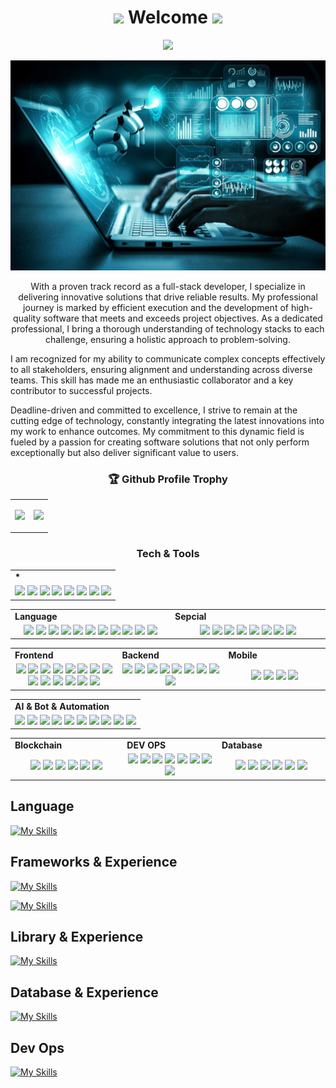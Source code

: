 <h1 align="center">
  <img src="https://media.giphy.com/media/hvRJCLFzcasrR4ia7z/giphy.gif" width="28">
    Welcome
  <img src="https://media.giphy.com/media/hvRJCLFzcasrR4ia7z/giphy.gif" width="28">
</h1>

<p align="center">
  <img src="https://readme-typing-svg.herokuapp.com/?lines=Creative,%20enthusiastic%20and%20Results-driven%20Full%20Stack%20Developer;%2B6%20years%20of%20hands-on%20experience;&center=true&width=800&height=45">
</p>

<p align="center">
  <img src="./3.jpg" />
</p>

<p align="center">
With a proven track record as a full-stack developer, I specialize in delivering innovative solutions that drive reliable results. My professional journey is marked by efficient execution and the development of high-quality software that meets and exceeds project objectives. As a dedicated professional, I bring a thorough understanding of technology stacks to each challenge, ensuring a holistic approach to problem-solving.

I am recognized for my ability to communicate complex concepts effectively to all stakeholders, ensuring alignment and understanding across diverse teams. This skill has made me an enthusiastic collaborator and a key contributor to successful projects.

Deadline-driven and committed to excellence, I strive to remain at the cutting edge of technology, constantly integrating the latest innovations into my work to enhance outcomes. My commitment to this dynamic field is fueled by a passion for creating software solutions that not only perform exceptionally but also deliver significant value to users.
</p>

<h3 align="center">🏆 Github Profile Trophy</h3>


<table>
<td>

![](http://github-profile-summary-cards.vercel.app/api/cards/repos-per-language?username=gotoenchanter725&theme=blueberry)
</td>
<td>

![](http://github-profile-summary-cards.vercel.app/api/cards/most-commit-language?username=gotoenchanter725&theme=blueberry)
</td>
</tr>
</table>



</div>

<h3 align="center">Tech & Tools</h3>

<table>
  <tr>
    <td valign="center"><b>*<b></td>
  </tr>
  <tr>
    <td valign="center" align="center">
      <img src="https://img.shields.io/badge/8+hours per day-blue" />
      <img src="https://img.shields.io/badge/Attention to detail-blue" />
      <img src="https://img.shields.io/badge/Willingness to learn-blue" />
      <img src="https://img.shields.io/badge/Collaborative mindset-blue" />
      <img src="https://img.shields.io/badge/Customer centric approach-blue" />
      <img src="https://img.shields.io/badge/Dedication to quzlity-blue" />
      <img src="https://img.shields.io/badge/String work ethic-blue" />
      <img src="https://img.shields.io/badge/Creative problem solving skills-blue" />
    </td>
  </tr>
</table>

<table>
  <tr>
    <td valign="center" width="200px"><b>Language<b></td>
    <td valign="center" width="200px"><b>Sepcial<b></td>
  </tr>
  <tr>
    <td valign="center" align="center" width="400px">
      <img src="https://img.shields.io/badge/HTML-blue" /> 
      <img src="https://img.shields.io/badge/CSS-blue" /> 
      <img src="https://img.shields.io/badge/JavaScript-blue" /> 
      <img src="https://img.shields.io/badge/TypeScript-blue" /> 
      <img src="https://img.shields.io/badge/PHP-blue" /> 
      <img src="https://img.shields.io/badge/Python-blue" /> 
      <img src="https://img.shields.io/badge/C-blue" /> 
      <img src="https://img.shields.io/badge/C++-blue" /> 
      <img src="https://img.shields.io/badge/Liquid-blue" /> 
      <img src="https://img.shields.io/badge/Solidity-blue" /> 
      <img src="https://img.shields.io/badge/Rust-blue" /> 
    </td>      
    <td valign="center" align="center" width="400px">
      <img src="https://img.shields.io/badge/WebRTC-blue" />
      <img src="https://img.shields.io/badge/Socket.io-blue" />
      <img src="https://img.shields.io/badge/websocket-blue" />
      <img src="https://img.shields.io/badge/ChatGPT-blue" />
      <img src="https://img.shields.io/badge/Web Scrapping-blue" />
      <img src="https://img.shields.io/badge/Firebase-blue" />
      <img src="https://img.shields.io/badge/Graphql-blue" />
      <img src="https://img.shields.io/badge/Convex-blue" />
    </td>
  </tr>
</table>
<table>
  <tr>
    <td valign="center" width="100px"><b>Frontend<b></td>
    <td valign="center" width="100px"><b>Backend<b></td>
    <td valign="center" width="100px"><b>Mobile<b></td>
  </tr>
  <tr>
    <td valign="center" align="center" width="300px">
      <img src="https://img.shields.io/badge/React-blue" /> 
      <img src="https://img.shields.io/badge/Next-blue" /> 
      <img src="https://img.shields.io/badge/Vue-blue" /> 
      <img src="https://img.shields.io/badge/Nuxt-blue" /> 
      <img src="https://img.shields.io/badge/Angular-blue" /> 
      <img src="https://img.shields.io/badge/Svelte-blue" /> 
      <img src="https://img.shields.io/badge/Solidjs-blue" /> 
      <img src="https://img.shields.io/badge/Bootstrap-blue" /> 
      <img src="https://img.shields.io/badge/Tailwind-blue" />
      <img src="https://img.shields.io/badge/MUI-blue" /> 
      <img src="https://img.shields.io/badge/Chart.js-blue" />
      <img src="https://img.shields.io/badge/Jquery-blue" />
      <img src="https://img.shields.io/badge/Antd-blue" />
      <img src="https://img.shields.io/badge/Headless-blue" />
    </td>      
    <td valign="center" align="center" width="300px">
      <img src="https://img.shields.io/badge/Node.js-blue" /> 
      <img src="https://img.shields.io/badge/Express-blue" /> 
      <img src="https://img.shields.io/badge/Laravel-blue" /> 
      <img src="https://img.shields.io/badge/Django-blue" /> 
      <img src="https://img.shields.io/badge/Flask-blue" /> 
      <img src="https://img.shields.io/badge/Fastapi-blue" /> 
      <img src="https://img.shields.io/badge/Nest-blue" /> 
      <img src="https://img.shields.io/badge/ASP.NET-blue" /> 
      <img src="https://img.shields.io/badge/Spring Boot-blue" /> 
    </td>
    <td valign="center" align="center" width="300px">
      <img src="https://img.shields.io/badge/Flutter-blue" /> 
      <img src="https://img.shields.io/badge/React Native-blue" /> 
      <img src="https://img.shields.io/badge/React Ionic-blue" /> 
      <img src="https://img.shields.io/badge/Swift-blue" /> 
    </td>
  </tr>
</table>

<table>
  <tr>
    <td valign="center"><b>AI & Bot & Automation<b></td>
  </tr>
  <tr>
    <td valign="center" align="center">
      <img src="https://img.shields.io/badge/AI Chatbot-blue" />
      <img src="https://img.shields.io/badge/ChatGPT-blue" />
      <img src="https://img.shields.io/badge/Telegram Bot-blue" />
      <img src="https://img.shields.io/badge/Langchain-blue" />
      <img src="https://img.shields.io/badge/Deep learning-blue" />
      <img src="https://img.shields.io/badge/OpenCV-blue" />
      <img src="https://img.shields.io/badge/Machine Learning-blue" />
      <img src="https://img.shields.io/badge/TensorFlow-blue" />
      <img src="https://img.shields.io/badge/LLM Prompt Engineering-blue" />
      <img src="https://img.shields.io/badge/Generative AI Prompt Engineering-blue" />
    </td>
  </tr>
</table>
  
 <table>
  <tr>
    <td valign="center" width="100px"><b>Blockchain<b></td>
    <td valign="center" width="100px"><b>DEV OPS<b></td>
    <td valign="center" width="100px"><b>Database<b></td>
  </tr>
  <tr>
    <td valign="center" align="center" width="300px">
      <img src="https://img.shields.io/badge/Web3.js-blue" /> 
      <img src="https://img.shields.io/badge/Ethers.js-blue" /> 
      <img src="https://img.shields.io/badge/Solidity-blue" />
      <img src="https://img.shields.io/badge/Smart Contract-blue" /> 
      <img src="https://img.shields.io/badge/NFT Marketplace/Auction-blue" />
      <img src="https://img.shields.io/badge/Launchpad/DEX/CEX/Defi-blue" />
    </td>
    <td valign="center" align="center" width="300px">
      <img src="https://img.shields.io/badge/AWS-blue" /> 
      <img src="https://img.shields.io/badge/GCP-blue" /> 
      <img src="https://img.shields.io/badge/Heroku-blue" /> 
      <img src="https://img.shields.io/badge/Netlify-blue" /> 
      <img src="https://img.shields.io/badge/Vercel-blue" />
      <img src="https://img.shields.io/badge/Hostinger-blue" />
      <img src="https://img.shields.io/badge/CI/CD-blue" />
      <img src="https://img.shields.io/badge/Docker-blue" />
    </td>
    <td valign="center" align="center" width="300px">
      <img src="https://img.shields.io/badge/MongoDB-blue" /> 
      <img src="https://img.shields.io/badge/PostgreSQL-blue" />
      <img src="https://img.shields.io/badge/MySQL-blue" /> 
      <img src="https://img.shields.io/badge/Redis-blue" /> 
      <img src="https://img.shields.io/badge/SQLite-blue" /> 
      <img src="https://img.shields.io/badge/Dynamodb-blue" /> 
    </td>
  </tr>
</table>


## Language

[![My Skills](https://skillicons.dev/icons?i=js,html,css,js,ts,python,php,c,cpp,cs,solidity)](https://skillicons.dev)

## Frameworks & Experience
[![My Skills](https://skillicons.dev/icons?i=react,next,solidjs,vue,nuxt,angular,svelte)](https://skillicons.dev)

[![My Skills](https://skillicons.dev/icons?i=nodejs,nestjs,laravel,django,flask,fastapi)](https://skillicons.dev)

## Library & Experience
[![My Skills](https://skillicons.dev/icons?i=tailwind,mui,bootstrap,jquery,threejs,supabase,firebase)](https://skillicons.dev)

## Database & Experience
[![My Skills](https://skillicons.dev/icons?i=mysql,mongodb,sqlite,postgresql,redis,dynamodb)](https://skillicons.dev)

## Dev Ops
[![My Skills](https://skillicons.dev/icons?i=aws,gcp,vercel,netlify,nginx,docker,ubuntu,linux,heroku,github,gitlab,bitbucket)](https://skillicons.dev)


